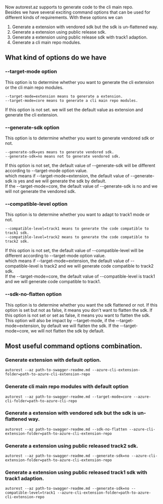 Now autorest.az supports to generate code to the cli main repo.  
Besides we have several exciting command options that can be used for different kinds of requirements. 
With these options we can 
1. Generate a extension with vendored sdk but the sdk is un-flattened way.  
2. Generate a extension using public release sdk. 
3. Generate a extension using public release sdk with track1 adaption.
4. Generate a cli main repo modules.

## What kind of options do we have

### --target-mode option
This option is to determine whether you want to generate the cli extension or the cli main repo modules.  
```
--target-mode=extension means to generate a extension.  
--target-mode=core means to generate a cli main repo modules.  
```
If this option is not set. we will set the default value as extension and generate the cli extension.  

### --generate-sdk option
This option is to determine whether you want to generate vendored sdk or not. 
```
--generate-sdk=yes means to generate vendored sdk.
--generate-sdk=no means not to generate vendored sdk.
```
If this option is not set, the default value of --generate-sdk will be different according to --target-mode option value.  
which means if --target-mode=extension, the default value of --generate-sdk is yes and we will generate the sdk by default.  
If the --target-mode=core, the default value of --generate-sdk is no and we will not generate the vendored sdk.

### --compatible-level option
This option is to determine whether you want to adapt to track1 mode or not.
```
--compatible-level=track1 means to generate the code compatible to track1 sdk. 
--compatible-level=track2 means to generate the code compatible to track2 sdk.
```
If this option is not set, the default value of --compatible-level will be different according to --target-mode option value.  
which means if --target-mode=extension, the default value of --compatible-level is track2 and we will generate code compatible to track2 sdk.  
If the --target-mode=core, the default value of --compatible-level is track1 and we will generate code compatible to track1.  


### --sdk-no-flatten option
This option is to determine whether you want the sdk flattened or not. 
If this option is set but not as false, it means you don't want to flatten the sdk. 
If this option is not set or set as false, it means you want to flatten the sdk.  
This option will also be impact by --target-mode, if the --target-mode=extension, by default we will flatten the sdk. If the --target-mode=core, we will not flatten the sdk by default.   

## Most useful command options combination.
### Generate extension with default option.
```
autorest --az path-to-swagger-readme.md --azure-cli-extension-folder=path-to-azure-cli-extension-repo
```
### Generate cli main repo modules with default option
```
autorest --az path-to-swagger-readme.md --target-mode=core --azure-cli-folder=path-to-azure-cli-repo
```
### Generate a extension with vendored sdk but the sdk is un-flattened way. 
```
autorest --az path-to-swagger-readme.md --sdk-no-flatten --azure-cli-extension-folder=path-to-azure-cli-extension-repo
```
### Generate a extension using public released track2 sdk. 
```
autorest --az path-to-swagger-readme.md --generate-sdk=no --azure-cli-extension-folder=path-to-azure-cli-extension-repo
```
### Generate a extension using public released track1 sdk with track1 adaption.
```
autorest --az path-to-swagger-readme.md --generate-sdk=no --compatible-level=track1 --azure-cli-extension-folder=path-to-azure-cli-extension-repo
```
